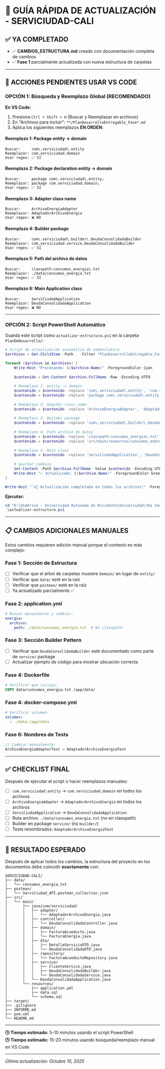 # 🚀 GUÍA RÁPIDA DE ACTUALIZACIÓN - SERVICIUDAD-CALI

## ✅ YA COMPLETADO
- ✅ **CAMBIOS_ESTRUCTURA.md** creado con documentación completa de cambios
- ✅ **Fase 1** parcialmente actualizada con nueva estructura de carpetas

---

## 🔧 ACCIONES PENDIENTES USAR VS CODE

### **OPCIÓN 1: Búsqueda y Reemplazo Global (RECOMENDADO)**

**En VS Code:**
1. Presiona `Ctrl + Shift + H` (Buscar y Reemplazar en archivos)
2. En "Archivos para incluir": `**/PlanDesarrolloEntregable_Fase*.md`
3. Aplica los siguientes reemplazos **EN ORDEN**:

#### **Reemplazo 1: Package entity → domain**
```
Buscar:     com\.serviciudad\.entity
Reemplazar: com.serviciudad.domain
Usar regex: ✅ SÍ
```

#### **Reemplazo 2: Package declaration entity → domain**
```
Buscar:     package com\.serviciudad\.entity;
Reemplazar: package com.serviciudad.domain;
Usar regex: ✅ SÍ
```

#### **Reemplazo 3: Adapter class name**
```
Buscar:     ArchivoEnergiaAdapter
Reemplazar: AdaptadorArchivoEnergia
Usar regex: ❌ NO
```

#### **Reemplazo 4: Builder package**
```
Buscar:     com\.serviciudad\.builder\.DeudaConsolidadaBuilder
Reemplazar: com.serviciudad.service.DeudaConsolidadaBuilder
Usar regex: ✅ SÍ
```

#### **Reemplazo 5: Path del archivo de datos**
```
Buscar:     classpath:consumos_energia\.txt
Reemplazar: ./data/consumos_energia.txt
Usar regex: ✅ SÍ
```

#### **Reemplazo 6: Main Application class**
```
Buscar:     ServiCiudadApplication
Reemplazar: DeudaConsolidadaApplication
Usar regex: ❌ NO
```

---

### **OPCIÓN 2: Script PowerShell Automático**

Guarda este script como `actualizar-estructura.ps1` en la carpeta `PlanDeDesarrollo/`:

```powershell
# Script de actualización automática de nomenclatura
$archivos = Get-ChildItem -Path . -Filter "PlanDesarrolloEntregable_Fase*.md"

foreach ($archivo in $archivos) {
    Write-Host "Procesando: $($archivo.Name)" -ForegroundColor Cyan
    
    $contenido = Get-Content $archivo.FullName -Raw -Encoding UTF8
    
    # Reemplazo 1: entity -> domain
    $contenido = $contenido -replace 'com\.serviciudad\.entity', 'com.serviciudad.domain'
    $contenido = $contenido -replace 'package com\.serviciudad\.entity;', 'package com.serviciudad.domain;'
    
    # Reemplazo 2: Adapter class name
    $contenido = $contenido -replace 'ArchivoEnergiaAdapter', 'AdaptadorArchivoEnergia'
    
    # Reemplazo 3: Builder package
    $contenido = $contenido -replace 'com\.serviciudad\.builder\.DeudaConsolidadaBuilder', 'com.serviciudad.service.DeudaConsolidadaBuilder'
    
    # Reemplazo 4: Path archivo de datos
    $contenido = $contenido -replace 'classpath:consumos_energia\.txt', './data/consumos_energia.txt'
    $contenido = $contenido -replace 'src/main/resources/consumos_energia\.txt', './data/consumos_energia.txt'
    
    # Reemplazo 5: Main class
    $contenido = $contenido -replace 'ServiCiudadApplication', 'DeudaConsolidadaApplication'
    
    # Guardar cambios
    Set-Content -Path $archivo.FullName -Value $contenido -Encoding UTF8
    Write-Host "✅ Actualizado: $($archivo.Name)" -ForegroundColor Green
}

Write-Host "`n🎉 Actualización completada en todos los archivos!" -ForegroundColor Yellow
```

**Ejecutar:**
```powershell
cd "D:\OneDrive - Universidad Autonoma de Occidente\Universidad\7mo Semestre\Ing. de Software 2\ProyectoFinal\Ingenieria-Software-2\Entregable\PlanDeDesarrollo\"
.\actualizar-estructura.ps1
```

---

## 📋 CAMBIOS ADICIONALES MANUALES

Estos cambios requieren edición manual porque el contexto es más complejo:

### **Fase 1: Sección de Estructura**
- [ ] Verificar que el árbol de carpetas muestre `domain/` en lugar de `entity/`
- [ ] Verificar que `data/` esté en la raíz
- [ ] Verificar que `postman/` esté en la raíz
- [ ] Ya actualizado parcialmente ✅

### **Fase 2: application.yml**
```yaml
# Buscar manualmente y cambiar:
energia:
  archivo:
    path: ./data/consumos_energia.txt  # No classpath:
```

### **Fase 3: Sección Builder Pattern**
- [ ] Verificar que `DeudaConsolidadaBuilder` esté documentado como parte de `service/` package
- [ ] Actualizar ejemplo de código para mostrar ubicación correcta

### **Fase 4: Dockerfile**
```dockerfile
# Verificar que incluya:
COPY data/consumos_energia.txt /app/data/
```

### **Fase 4: docker-compose.yml**
```yaml
# Verificar volumen:
volumes:
  - ./data:/app/data
```

### **Fase 6: Nombres de Tests**
```java
// Cambiar manualmente:
ArchivoEnergiaAdapterTest → AdaptadorArchivoEnergiaTest
```

---

## ✅ CHECKLIST FINAL

Después de ejecutar el script o hacer reemplazos manuales:

- [ ] `com.serviciudad.entity` → `com.serviciudad.domain` en todos los archivos
- [ ] `ArchivoEnergiaAdapter` → `AdaptadorArchivoEnergia` en todos los archivos  
- [ ] `ServiCiudadApplication` → `DeudaConsolidadaApplication`
- [ ] Ruta archivo: `./data/consumos_energia.txt` (no en classpath)
- [ ] Builder en package `service/` (no `builder/`)
- [ ] Tests renombrados: `AdaptadorArchivoEnergiaTest`

---

## 🎯 RESULTADO ESPERADO

Después de aplicar todos los cambios, la estructura del proyecto en los documentos debe coincidir **exactamente** con:

```
SERVICIUDAD-CALI/
├── data/
│   └── consumos_energia.txt
├── postman/
│   └── ServiCiudad_API.postman_collection.json
├── src/
│   └── main/
│       ├── java/com/serviciudad/
│       │   ├── adapter/
│       │   │   └── AdaptadorArchivoEnergia.java
│       │   ├── controller/
│       │   │   └── DeudaConsolidadaController.java
│       │   ├── domain/
│       │   │   ├── FacturaAcueducto.java
│       │   │   └── FacturaEnergia.java
│       │   ├── dto/
│       │   │   ├── DetalleServicioDTO.java
│       │   │   └── DeudaConsolidadaDTO.java
│       │   ├── repository/
│       │   │   └── FacturaAcueductoRepository.java
│       │   ├── service/
│       │   │   ├── ClienteService.java
│       │   │   ├── DeudaConsolidadaBuilder.java
│       │   │   └── DeudaConsolidadaService.java
│       │   └── DeudaConsolidadaApplication.java
│       └── resources/
│           ├── application.yml
│           ├── data.sql
│           └── schema.sql
├── target/
├── .gitignore
├── INFORME.md
├── pom.xml
└── README.md
```

---

**🕒 Tiempo estimado:** 5-10 minutos usando el script PowerShell  
**🕒 Tiempo estimado:** 15-20 minutos usando búsqueda/reemplazo manual en VS Code

---

*Última actualización: Octubre 10, 2025*
